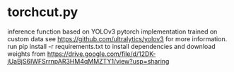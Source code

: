 # torchcut.py
inference function based on YOLOv3 pytorch implementation trained on custom data see https://github.com/ultralytics/yolov3 for more information.
run pip install -r requirements.txt to install dependencies and download weights from https://drive.google.com/file/d/12DK-jUaBjS6IWFSrrnpAR3HM4qMMZTY1/view?usp=sharing
